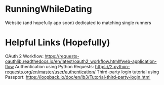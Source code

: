 # RunningWhileDating
Website (and hopefully app soon) dedicated to matching single runners

# Helpful Links (Hopefully)
OAuth 2 Workflow: https://requests-oauthlib.readthedocs.io/en/latest/oauth2_workflow.html#web-application-flow
Authentication using Python Requests: https://2.python-requests.org/en/master/user/authentication/
Third-party login tutorial using Passport: https://loopback.io/doc/en/lb3/Tutorial-third-party-login.html
